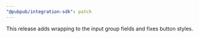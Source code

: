 ```yaml
---
"@pubpub/integration-sdk": patch
---
```


This release adds wrapping to the input group fields and fixes button styles.
